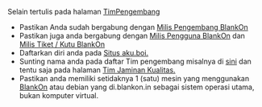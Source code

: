  Selain tertulis pada halaman [TimPengembang](http://dev.blankonlinux.or.id/wiki/9/TimPengembang)

   - Pastikan Anda sudah bergabung dengan [Milis Pengembang BlankOn](https://groups.google.com/forum/#!forum/blankon-dev)
   - Pastikan juga anda bergabung dengan [Milis Pengguna BlankOn](https://groups.google.com/forum/#!forum/blankon) dan [Milis Tiket / Kutu BlankOn](https://groups.google.com/forum/#!forum/blankon-tiket)
   - Daftarkan diri anda pada [Situs aku.boi.](aku.blankonlinux.or.id)
   - Sunting nama anda pada daftar Tim pengembang misalnya di [sini](http://dev.blankonlinux.or.id/wiki/9/TimPengembang) dan tentu saja pada halaman [Tim Jaminan Kualitas.](http://dev.blankonlinux.or.id/wiki/JaminanKualitas)
   - Pastikan anda memiliki setidaknya 1 (satu) mesin yang menggunakan [BlankOn](http://dev.blankonlinux.or.id/wiki/BlankOn) atau debian yang di.blankon.in sebagai sistem operasi utama, bukan komputer virtual. 
